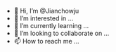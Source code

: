 - 👋 Hi, I’m @Jianchowju
- 👀 I’m interested in ...
- 🌱 I’m currently learning ...
- 💞️ I’m looking to collaborate on ...
- 📫 How to reach me ...

<!---
Jianchowju/Jianchowju is a ✨ special ✨ repository because its `README.md` (this file) appears on your GitHub profile.
You can click the Preview link to take a look at your changes.
--->
